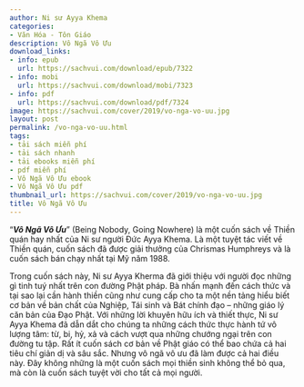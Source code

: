 ```yaml
---
author: Ni sư Ayya Khema
categories:
- Văn Hóa - Tôn Giáo
description: Vô Ngã Vô Ưu
download_links:
- info: epub
  url: https://sachvui.com/download/epub/7322
- info: mobi
  url: https://sachvui.com/download/mobi/7323
- info: pdf
  url: https://sachvui.com/download/pdf/7324
image: https://sachvui.com/cover/2019/vo-nga-vo-uu.jpg
layout: post
permalink: /vo-nga-vo-uu.html
tags:
- tải sách miễn phí
- tải sách nhanh
- tải ebooks miễn phí
- pdf miễn phí
- Vô Ngã Vô Ưu ebook
- Vô Ngã Vô Ưu pdf
thumbnail_url: https://sachvui.com/cover/2019/vo-nga-vo-uu.jpg
title: Vô Ngã Vô Ưu
---
```


 <div class="item-desc text-justify"> <p>“<em><strong>Vô Ngã Vô Ưu</strong></em>” (Being Nobody, Going Nowhere) là một cuốn sách về Thiền quán hay nhất của Ni sư người Đức Ayya Khema. Là một tuyệt tác viết về Thiền quán, cuốn sách đã được giải thưởng của Chrismas Humphreys và là cuốn sách bán chạy nhất tại Mỹ năm 1988.</p><p>Trong cuốn sách này, Ni sư Ayya Kherma đã giới thiệu với người đọc những gì tinh tuý nhất trên con đường Phật pháp. Bà nhấn mạnh đến cách thức và tại sao lại cần hành thiền cũng như cung cấp cho ta một nền tảng hiểu biết cơ bản về bản chất của Nghiệp, Tái sinh và Bát chính đạo – những giáo lý căn bản của Đạo Phật. Với những lời khuyên hữu ích và thiết thực, Ni sư Ayya Khema đã dẫn dắt cho chúng ta những cách thức thực hành tứ vô lượng tâm: từ, bi, hỷ, xả và cách vượt qua những chướng ngại trên con đường tu tập. Rất ít cuốn sách cơ bản về Phật giáo có thể bao chứa cả hai tiêu chí giản dị và sâu sắc. Nhưng vô ngã vô ưu đã làm được cả hai điều này. Đây không những là một cuốn sách mọi thiền sinh không thể bỏ qua, mà còn là cuốn sách tuyệt vời cho tất cả mọi người.</p> </div>
